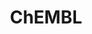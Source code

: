 ---
bigquery: https://console.cloud.google.com/bigquery?p=patents-public-data&d=ebi_chembl&page=dataset
citation: '"The ChEMBL database in 2017." Anna Gaulton, Anne Hersey, Michał Nowotka,
  A Patrícia Bento, Jon Chambers, David Mendez, Prudence Mutowo, Francis Atkinson,
  Louisa J Bellis, Elena Cibrián-Uhalte, Mark Davies, Nathan Dedman, Anneli Karlsson,
  María Paula Magariños, John P Overington, George Papadatos, Ines Smit, Andrew R
  Leach Nucleic acids Research (2017) 45 (Database Issue), D945-D954'
contributors: European Bioinformatics Institute
cost: None
description: ChEMBL Data is a manually curated database of small molecules used in
  drug discovery, including information about existing patented drugs.
documentation: 'schema: https://www.ebi.ac.uk/chembl/db_schema


  '
last_edit: 04/11/2022, 13:44:02
location: https://console.cloud.google.com/marketplace/product/google_patents_public_datasets/chembl
maintained_by: EMBL-EBI, an outstation of European Molecular Biology Laboratory
related_publications: '

  ChEMBL: towards direct deposition of bioassay data.


  Mendez D, Gaulton A, Bento AP, Chambers J, De Veij M, Félix E, Magariños MP, Mosquera
  JF, Mutowo P, Nowotka M, Gordillo-Marañón M, Hunter F, Junco L, Mugumbate G, Rodriguez-Lopez
  M, Atkinson F, Bosc N, Radoux CJ, Segura-Cabrera A, Hersey A, Leach AR.


  — Nucleic Acids Res. 2019; 47(D1):D930-D940. doi: 10.1093/nar/gky1075

  '
schema_fields:
- biocomp_id
- label
- mc_target_accession
- indref_id
- description
- le
- parenteral
- type
- drug_substance_flag
- version
- usan_stem_id
- mutation
- molsyn_id
- ass_cls_map_id
- parent_type
- assay_cell_type
- homologue
- standard_inchi_key
- domain_type
- molecular_species
- ddd_units
- approval_date
- binding_site_comment
- published_value
- syn_type
- activity_id
- ref_type
- year
- protein_class_synonym
- heavy_atoms
- who_name
- molecule_type
- doc_id
- who_extra
- prod_pat_id
- pchembl_value
- standard_inchi
- updated_by
- standard_flag
- doc_type
- drugind_id
- cell_source_tissue
- previous_company
- lle
- mw_monoisotopic
- acd_most_bpka
- creation_date
- num_alerts
- submission_date
- record_id
- target_mapping
- country
- mecref_id
- mol_irac_id
- first_page
- relation
- l3
- variant_id
- ad_type
- mec_id
- db_source
- formulation_id
- compound_key
- protein_class_desc
- organism
- availability_type
- withdrawn_class
- cpd_str_alert_id
- drug_product_flag
- status
- standard_value
- parameter_type
- efo_id
- patent_id
- pubmed_id
- topical
- tissue_id
- comments
- entity_id
- psa
- src_description
- level3_description
- co_stem_id
- res_stem_id
- db_version
- stem_class
- confidence
- level4
- usan_year
- efo_term
- compd_id
- ref_url
- hbd_lipinski
- usan_substem
- warning_country
- compound_name
- isoform
- withdrawn_year
- parent_id
- rgid
- mechanism_of_action
- class_level
- component_type
- compsyn_id
- oral
- usan_stem_definition
- indication_class
- alert_name
- name
- hrac_class_id
- pathway_key
- met_comment
- applicant_full_name
- related_tid
- assay_test_type
- cx_logp
- assay_organism
- aromatic_rings
- black_box_warning
- comp_class_id
- published_units
- cidx
- l2
- component_id
- src_compound_id
- warning_year
- acd_logd
- journal
- short_name
- class_type
- met_conversion
- mesh_id
- domain_id
- published_type
- cl_lincs_id
- metabolite_record_id
- warning_id
- idx
- cx_most_bpka
- level3
- title
- abstract
- bao_endpoint
- job_id
- aidx
- site_id
- level2
- definition
- cx_most_apka
- mw_freebase
- delist_flag
- research_stem
- units
- mc_target_type
- mesh_heading
- ingredient
- standard_text_value
- bao_format
- assay_tissue
- hrac_code
- oc_id
- mc_target_name
- mol_frac_id
- patent_expire_date
- ap_id
- orig_description
- assay_category
- cell_source_tax_id
- trade_name
- sitecomp_id
- level5
- max_phase
- target_type
- strength
- potential_duplicate
- atc_code
- annotation
- action_type
- aspect
- mechanism_comment
- l7
- log_id
- assay_param_id
- domain_description
- targcomp_id
- entity_type
- start_position
- chirality
- confidence_score
- smid
- uberon_id
- hba_lipinski
- value
- assay_subcellular_fraction
- standard_relation
- priority
- as_id
- last_page
- prediction_method
- alert_id
- predbind_id
- selectivity_comment
- patent_no
- inorganic_flag
- updated_on
- l6
- cellosaurus_id
- tbl
- level1_description
- last_active
- chebi_par_id
- pathway_id
- warnref_id
- structure_type
- assay_id
- tid_fixed
- curated_by
- issue
- assay_type
- source_domain_id
- drug_record_id
- molfile
- company
- targrel_id
- major_class
- warning_type
- bei
- enzyme_name
- cell_id
- data_validity_comment
- qed_weighted
- polymer_flag
- warning_class
- bto_id
- bao_id
- mc_tax_id
- stem
- normal_range_max
- tax_id
- innovator_company
- protclasssyn_id
- alogp
- site_residues
- active_molregno
- assay_tax_id
- l4
- chembl_id
- cell_description
- site_name
- hba
- caloha_id
- activity_count
- disease_efficacy
- authors
- pref_name
- first_approval
- ddd_value
- parent_molregno
- qudt_units
- clo_id
- max_phase_for_ind
- relationship_type
- active_ingredient
- source
- set_name
- acd_most_apka
- hbd
- toid
- therapeutic_flag
- substrate_record_id
- sequence
- parent_go_id
- actsm_id
- assay_class_id
- standard_type
- go_id
- l1
- product_id
- mol_atc_id
- level2_description
- domain_name
- full_molformula
- target_desc
- ddd_comment
- src_assay_id
- metref_id
- withdrawn_country
- mol_hrac_id
- ref_id
- helm_notation
- standard_units
- subgroup
- l8
- std_act_id
- cell_ontology_id
- standard_upper_value
- dosed_ingredient
- protein_class_id
- species_group_flag
- end_position
- smarts
- alert_set_id
- assay_source
- withdrawn_flag
- level4_description
- curation_comment
- ddd_admr
- frac_class_id
- mc_organism
- natural_product
- cx_logd
- num_ro5_violations
- level1
- withdrawn_reason
- upper_value
- published_relation
- path
- ro3_pass
- usan_stem
- prodrug
- sequence_md5sum
- volume
- accession
- molregno
- met_id
- parameter_value
- publication_number
- patent_use_code
- sei
- tid
- uo_units
- stat
- route
- text_value
- irac_class_id
- src_short_name
- dosage_form
- direct_interaction
- irac_code
- molecular_mechanism
- enzyme_tid
- l5
- frac_code
- src_id
- comp_go_id
- assay_desc
- nda_type
- doi
- result_flag
- first_in_class
- cell_name
- relationship
- normal_range_min
- canonical_smiles
- full_mwt
- ridx
- downgraded
- num_lipinski_ro5_violations
- ddd_id
- component_synonym
- rtb
- activity_comment
- assay_strain
- relationship_desc
- warning_description
- cell_source_organism
- synonyms
- acd_logp
shortname: chembl
tags:
- biotechnology
- health
- chemical
- bioinformatics
- medical
terms_of_use: CC BY-SA 3.0
title: ChEMBL
uuid: e232a192-965c-4ec9-904c-155b6dfe56c5
---